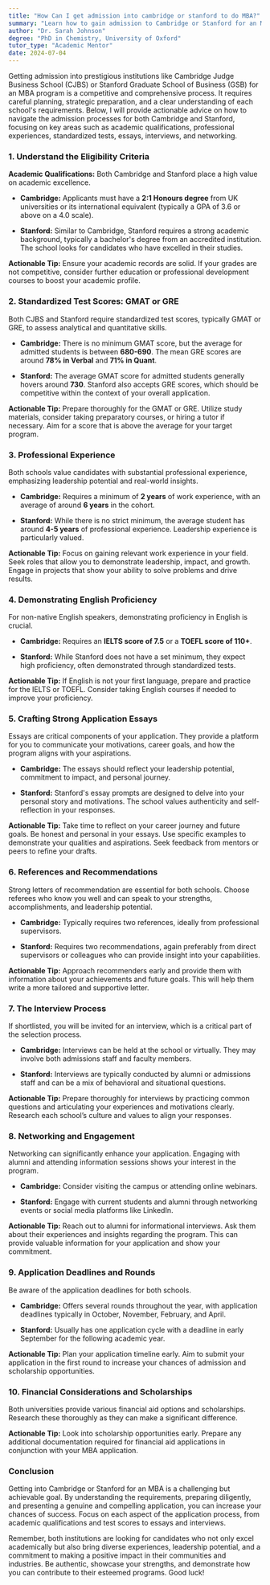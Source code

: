 ```yaml
---
title: "How Can I get admission into cambridge or stanford to do MBA?"
summary: "Learn how to gain admission to Cambridge or Stanford for an MBA with tips on academics, experience, tests, essays, interviews, and networking."
author: "Dr. Sarah Johnson"
degree: "PhD in Chemistry, University of Oxford"
tutor_type: "Academic Mentor"
date: 2024-07-04
---
```


Getting admission into prestigious institutions like Cambridge Judge Business School (CJBS) or Stanford Graduate School of Business (GSB) for an MBA program is a competitive and comprehensive process. It requires careful planning, strategic preparation, and a clear understanding of each school's requirements. Below, I will provide actionable advice on how to navigate the admission processes for both Cambridge and Stanford, focusing on key areas such as academic qualifications, professional experiences, standardized tests, essays, interviews, and networking.

### 1. **Understand the Eligibility Criteria**

**Academic Qualifications:**
Both Cambridge and Stanford place a high value on academic excellence. 

- **Cambridge:** Applicants must have a **2:1 Honours degree** from UK universities or its international equivalent (typically a GPA of 3.6 or above on a 4.0 scale).
  
- **Stanford:** Similar to Cambridge, Stanford requires a strong academic background, typically a bachelor's degree from an accredited institution. The school looks for candidates who have excelled in their studies.

**Actionable Tip:** Ensure your academic records are solid. If your grades are not competitive, consider further education or professional development courses to boost your academic profile.

### 2. **Standardized Test Scores: GMAT or GRE**

Both CJBS and Stanford require standardized test scores, typically GMAT or GRE, to assess analytical and quantitative skills.

- **Cambridge:** There is no minimum GMAT score, but the average for admitted students is between **680-690**. The mean GRE scores are around **78% in Verbal** and **71% in Quant**.

- **Stanford:** The average GMAT score for admitted students generally hovers around **730**. Stanford also accepts GRE scores, which should be competitive within the context of your overall application.

**Actionable Tip:** Prepare thoroughly for the GMAT or GRE. Utilize study materials, consider taking preparatory courses, or hiring a tutor if necessary. Aim for a score that is above the average for your target program.

### 3. **Professional Experience**

Both schools value candidates with substantial professional experience, emphasizing leadership potential and real-world insights.

- **Cambridge:** Requires a minimum of **2 years** of work experience, with an average of around **6 years** in the cohort.

- **Stanford:** While there is no strict minimum, the average student has around **4-5 years** of professional experience. Leadership experience is particularly valued.

**Actionable Tip:** Focus on gaining relevant work experience in your field. Seek roles that allow you to demonstrate leadership, impact, and growth. Engage in projects that show your ability to solve problems and drive results.

### 4. **Demonstrating English Proficiency**

For non-native English speakers, demonstrating proficiency in English is crucial.

- **Cambridge:** Requires an **IELTS score of 7.5** or a **TOEFL score of 110+**.

- **Stanford:** While Stanford does not have a set minimum, they expect high proficiency, often demonstrated through standardized tests.

**Actionable Tip:** If English is not your first language, prepare and practice for the IELTS or TOEFL. Consider taking English courses if needed to improve your proficiency.

### 5. **Crafting Strong Application Essays**

Essays are critical components of your application. They provide a platform for you to communicate your motivations, career goals, and how the program aligns with your aspirations.

- **Cambridge:** The essays should reflect your leadership potential, commitment to impact, and personal journey.

- **Stanford:** Stanford's essay prompts are designed to delve into your personal story and motivations. The school values authenticity and self-reflection in your responses.

**Actionable Tip:** Take time to reflect on your career journey and future goals. Be honest and personal in your essays. Use specific examples to demonstrate your qualities and aspirations. Seek feedback from mentors or peers to refine your drafts.

### 6. **References and Recommendations**

Strong letters of recommendation are essential for both schools. Choose referees who know you well and can speak to your strengths, accomplishments, and leadership potential.

- **Cambridge:** Typically requires two references, ideally from professional supervisors.

- **Stanford:** Requires two recommendations, again preferably from direct supervisors or colleagues who can provide insight into your capabilities.

**Actionable Tip:** Approach recommenders early and provide them with information about your achievements and future goals. This will help them write a more tailored and supportive letter.

### 7. **The Interview Process**

If shortlisted, you will be invited for an interview, which is a critical part of the selection process.

- **Cambridge:** Interviews can be held at the school or virtually. They may involve both admissions staff and faculty members.

- **Stanford:** Interviews are typically conducted by alumni or admissions staff and can be a mix of behavioral and situational questions.

**Actionable Tip:** Prepare thoroughly for interviews by practicing common questions and articulating your experiences and motivations clearly. Research each school’s culture and values to align your responses. 

### 8. **Networking and Engagement**

Networking can significantly enhance your application. Engaging with alumni and attending information sessions shows your interest in the program.

- **Cambridge:** Consider visiting the campus or attending online webinars.

- **Stanford:** Engage with current students and alumni through networking events or social media platforms like LinkedIn.

**Actionable Tip:** Reach out to alumni for informational interviews. Ask them about their experiences and insights regarding the program. This can provide valuable information for your application and show your commitment.

### 9. **Application Deadlines and Rounds**

Be aware of the application deadlines for both schools.

- **Cambridge:** Offers several rounds throughout the year, with application deadlines typically in October, November, February, and April.

- **Stanford:** Usually has one application cycle with a deadline in early September for the following academic year.

**Actionable Tip:** Plan your application timeline early. Aim to submit your application in the first round to increase your chances of admission and scholarship opportunities.

### 10. **Financial Considerations and Scholarships**

Both universities provide various financial aid options and scholarships. Research these thoroughly as they can make a significant difference.

**Actionable Tip:** Look into scholarship opportunities early. Prepare any additional documentation required for financial aid applications in conjunction with your MBA application.

### Conclusion

Getting into Cambridge or Stanford for an MBA is a challenging but achievable goal. By understanding the requirements, preparing diligently, and presenting a genuine and compelling application, you can increase your chances of success. Focus on each aspect of the application process, from academic qualifications and test scores to essays and interviews. 

Remember, both institutions are looking for candidates who not only excel academically but also bring diverse experiences, leadership potential, and a commitment to making a positive impact in their communities and industries. Be authentic, showcase your strengths, and demonstrate how you can contribute to their esteemed programs. Good luck!
    